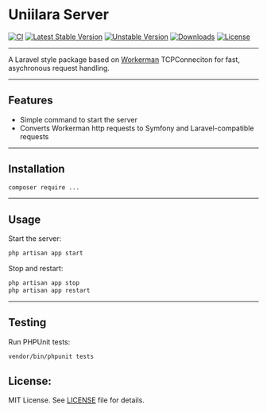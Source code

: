 # Uniilara Server

[![CI](https://github.com/rainsonma/uniilara-server/actions/workflows/ci.yml/badge.svg)](https://github.com/rainson/uniilara-server/actions)
[![Latest Stable Version](https://img.shields.io/packagist/v/your-vendor/your-package.svg)](https://packagist.org/packages/your-vendor/your-package)
[![Unstable Version](https://img.shields.io/packagist/vpre/uniilara/server.svg)](https://packagist.org/packages/uniilara/server)
[![Downloads](https://img.shields.io/packagist/dt/uniilara/server.svg)](https://packagist.org/packages/uniilara/server)
[![License](https://img.shields.io/packagist/l/uniilara/server.svg)](https://packagist.org/packages/uniilara/server)

---

A Laravel style package based on [Workerman](https://github.com/walkor/workerman) TCPConneciton for fast, asychronous request handling.

---

## Features

- Simple command to start the server
- Converts Workerman http requests to Symfony and Laravel-compatible requests

---

## Installation

```bash
composer require ...
```

---

## Usage

Start the server:
```bash
php artisan app start
```

Stop and restart:
```bash
php artisan app stop
php artisan app restart
```

---

## Testing

Run PHPUnit tests:
```bash
vendor/bin/phpunit tests
```

## License:

MIT License. See [LICENSE](LICENSE) file for details.